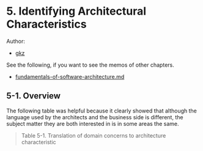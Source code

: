 # 5. Identifying Architectural Characteristics

Author:
  - [gkz](https://twitter.com/gkzvoice)

See the following, if you want to see the memos of other chapters.
  - [fundamentals-of-software-architecture.md](../fundamentals-of-software-architecture.md)


## 5-1. Overview

The following table was helpful because it clearly showed that although the language used by the architects and the business side is different, the subject matter they are both interested in is in some areas the same.

> Table 5-1. Translation of domain concerns to architecture characteristic

